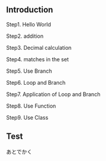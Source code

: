## Introduction
Step1. Hello World

Step2. addition

Step3. Decimal calculation

Step4. matches in the set

Step5. Use Branch

Step6. Loop and Branch

Step7. Application of Loop and Branch

Step8. Use Function

Step9. Use Class

## Test
あとでかく
